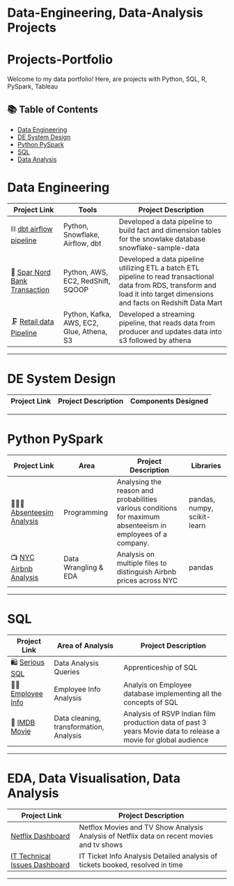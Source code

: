 # Data-Engineering, Data-Analysis Projects


# Projects-Portfolio

Welcome to my data portfolio! Here, are projects with Python, SQL, R, PySpark, Tableau

## 📚 Table of Contents
- [Data Engineering](#data-engineering)
- [DE System Design](#de-system-design)
- [Python PySpark](#python-pyspark)
- [SQL](#sql)
- [Data Analysis](#eda-data-visualisation-data-analysis)


# Data Engineering

| Project Link | Tools | Project Description | 
|---|---|---|
| ⛓ [dbt airflow pipeline](https://github.com/sarathchandrikak/Data-Projects/tree/main/dbt-airflow-pipeline) | Python, Snowflake, Airflow, dbt | Developed a data pipeline to build fact and dimension tables for the snowlake database snowflake-sample-data |
| 🏦 [Spar Nord Bank Transaction](https://github.com/sarathchandrikak/ETL-Bank-Transcation) | Python, AWS, EC2, RedShift, SQOOP | Developed a data pipeline utilizing ETL a batch ETL pipeline to read transactional data from RDS, transform and load it into target dimensions and facts on Redshift Data Mart |
| 🗜️ [Retail data Pipeline](https://github.com/sarathchandrikak/Data-Projects/tree/main/kafka-stream) | Python, Kafka, AWS, EC2, Glue, Athena, S3 | Developed a streaming pipeline, that reads data from producer and updates data into s3 followed by athena |

***

# DE System Design

| Project Link | Project Description | Components Designed |
|---|---|---|

***

# Python PySpark

| Project Link | Area | Project Description | Libraries |    
|---|---|---|---|
| 👩🏻‍💻 [Absenteesim Analysis](https://github.com/sarathchandrikak/Absenteeism-Analysis) | Programming | Analysing the reason and probabilities various conditions for maximum absenteeism in employees of a company. | pandas, numpy, scikit-learn | 
| 📺 [NYC Airbnb Analysis](https://github.com/sarathchandrikak/Data-Analysis-Projects/tree/main/NYC%20Airbnb%20Data%20Analysis) |   Data Wrangling & EDA | Analysis on multiple files to distinguish Airbnb prices across NYC | pandas |

***

# SQL

| Project Link | Area of Analysis | Project Description | 
|---|---|---|
| 🛍 [Serious SQL](https://github.com/sarathchandrikak/Serious-SQL) | Data Analysis Queries | Apprenticeship of SQL | 
| 👩‍💼 [Employee Info](https://github.com/sarathchandrikak/sql-data-analysis/tree/main/Employee%20Info%20Case%20Study) | Employee Info Analysis | Analyis on Employee database implementing all the concepts of SQL | 
| 🎦 [IMDB Movie](https://github.com/sarathchandrikak/ImDb-Data-Analysis) | Data cleaning, transformation, Analysis | Analysis of RSVP Indian film production data of past 3 years Movie data to release a movie for global audience | 

***

# EDA, Data Visualisation, Data Analysis

| Project Link | Project Description |
|---|---|
| [Netflix Dashboard](https://public.tableau.com/app/profile/sarath.chandrika.k/viz/NetflixDashboard_17158614919520/NetflixDashboard) | Netflox Movies and TV Show Analysis Analysis of Netflix data on recent movies and tv shows |
| [IT Technical Issues Dashboard](https://public.tableau.com/app/profile/sarath.chandrika.k/viz/OnyxDataMayChallenge/Dashboard1) | IT Ticket Info Analysis Detailed analysis of tickets booked, resolved in time |

***



